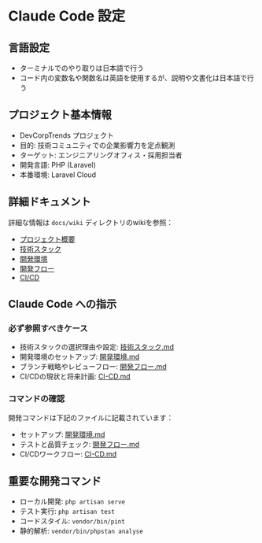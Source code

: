 # Claude Code 設定

## 言語設定
- ターミナルでのやり取りは日本語で行う
- コード内の変数名や関数名は英語を使用するが、説明や文書化は日本語で行う

## プロジェクト基本情報
- DevCorpTrends プロジェクト
- 目的: 技術コミュニティでの企業影響力を定点観測
- ターゲット: エンジニアリングオフィス・採用担当者
- 開発言語: PHP (Laravel)
- 本番環境: Laravel Cloud

## 詳細ドキュメント
詳細な情報は `docs/wiki` ディレクトリのwikiを参照：
- [プロジェクト概要](docs/wiki/プロジェクト概要.md)
- [技術スタック](docs/wiki/技術スタック.md)
- [開発環境](docs/wiki/開発環境.md)
- [開発フロー](docs/wiki/開発フロー.md)
- [CI/CD](docs/wiki/CI-CD.md)

## Claude Code への指示

### 必ず参照すべきケース
- 技術スタックの選択理由や設定: [技術スタック.md](docs/wiki/技術スタック.md)
- 開発環境のセットアップ: [開発環境.md](docs/wiki/開発環境.md)
- ブランチ戦略やレビューフロー: [開発フロー.md](docs/wiki/開発フロー.md)
- CI/CDの現状と将来計画: [CI-CD.md](docs/wiki/CI-CD.md)

### コマンドの確認
開発コマンドは下記のファイルに記載されています：
- セットアップ: [開発環境.md](docs/wiki/開発環境.md)
- テストと品質チェック: [開発フロー.md](docs/wiki/開発フロー.md)
- CI/CDワークフロー: [CI-CD.md](docs/wiki/CI-CD.md)

## 重要な開発コマンド
- ローカル開発: `php artisan serve`
- テスト実行: `php artisan test`
- コードスタイル: `vendor/bin/pint`
- 静的解析: `vendor/bin/phpstan analyse`